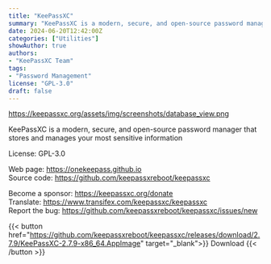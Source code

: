 ```yaml
---
title: "KeePassXC"
summary: "KeePassXC is a modern, secure, and open-source password manager that stores and manages your most sensitive information"
date: 2024-06-20T12:42:00Z
categories: ["Utilities"]
showAuthor: true
authors:
- "KeePassXC Team"
tags: 
- "Password Management"
license: "GPL-3.0"
draft: false
---
```


https://keepassxc.org/assets/img/screenshots/database_view.png

KeePassXC is a modern, secure, and open-source password manager that stores and manages your most sensitive information

License: GPL-3.0

Web page: <https://onekeepass.github.io>  
Source code: <https://github.com/keepassxreboot/keepassxc>

Become a sponsor: <https://keepassxc.org/donate>  
Translate: <https://www.transifex.com/keepassxc/keepassxc>  
Report the bug: <https://github.com/keepassxreboot/keepassxc/issues/new>  

{{< button href="https://github.com/keepassxreboot/keepassxc/releases/download/2.7.9/KeePassXC-2.7.9-x86_64.AppImage" target="_blank">}}
Download
{{< /button >}}
